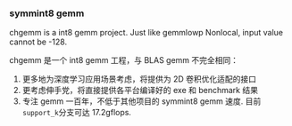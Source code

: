 ### symmint8 gemm


chgemm is a int8 gemm project.
Just like gemmlowp Nonlocal, input value cannot be -128.

chgemm 是一个 int8 gemm 工程，与 BLAS gemm 不完全相同：

1. 更多地为深度学习应用场景考虑，将提供为 2D 卷积优化适配的接口
2. 更考虑伸手党，将直接提供各平台编译好的 exe 和 benchmark 结果
3. 专注 gemm 一百年，不低于其他项目的 symmint8 gemm 速度. 目前`support_k`分支可达 17.2gflops.
